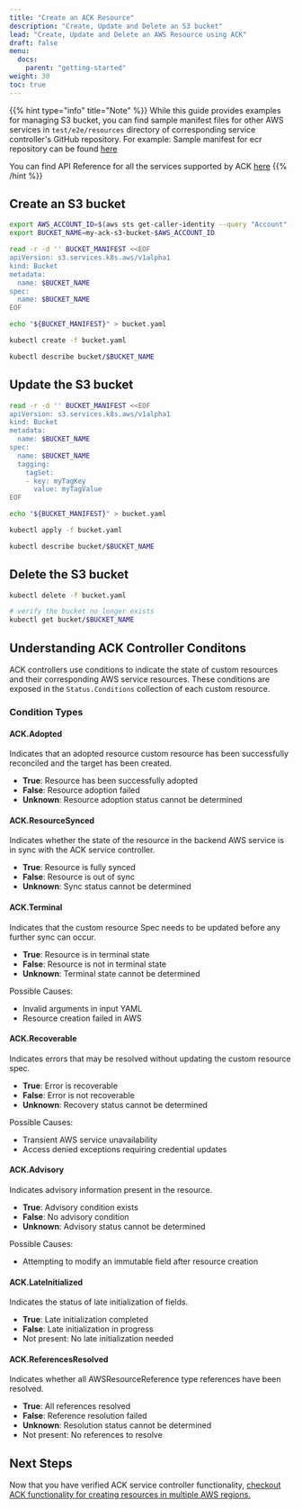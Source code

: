 ```yaml
---
title: "Create an ACK Resource"
description: "Create, Update and Delete an S3 bucket"
lead: "Create, Update and Delete an AWS Resource using ACK"
draft: false
menu:
  docs:
    parent: "getting-started"
weight: 30
toc: true
---
```


{{% hint type="info" title="Note" %}}
While this guide provides examples for managing S3 bucket, you can find sample
manifest files for other AWS services in `test/e2e/resources` directory of
corresponding service controller's GitHub repository. For example: Sample manifest
for ecr repository can be found [here](https://github.com/aws-controllers-k8s/ecr-controller/tree/main/test/e2e/resources)

You can find API Reference for all the services supported by ACK [here](../../../reference)
{{% /hint %}}

## Create an S3 bucket

```bash
export AWS_ACCOUNT_ID=$(aws sts get-caller-identity --query "Account" --output text)
export BUCKET_NAME=my-ack-s3-bucket-$AWS_ACCOUNT_ID

read -r -d '' BUCKET_MANIFEST <<EOF
apiVersion: s3.services.k8s.aws/v1alpha1
kind: Bucket
metadata:
  name: $BUCKET_NAME
spec:
  name: $BUCKET_NAME
EOF

echo "${BUCKET_MANIFEST}" > bucket.yaml

kubectl create -f bucket.yaml

kubectl describe bucket/$BUCKET_NAME
```

## Update the S3 bucket

```bash
read -r -d '' BUCKET_MANIFEST <<EOF
apiVersion: s3.services.k8s.aws/v1alpha1
kind: Bucket
metadata:
  name: $BUCKET_NAME
spec:
  name: $BUCKET_NAME
  tagging:
    tagSet:
    - key: myTagKey
      value: myTagValue
EOF

echo "${BUCKET_MANIFEST}" > bucket.yaml

kubectl apply -f bucket.yaml

kubectl describe bucket/$BUCKET_NAME
```

## Delete the S3 bucket

```bash
kubectl delete -f bucket.yaml

# verify the bucket no longer exists
kubectl get bucket/$BUCKET_NAME
```


## Understanding ACK Controller Conditons


ACK controllers use conditions to indicate the state of custom resources and their corresponding AWS service resources. These conditions are exposed in the `Status.Conditions` collection of each custom resource.

### Condition Types

#### ACK.Adopted

Indicates that an adopted resource custom resource has been successfully reconciled and the target has been created.

* **True**: Resource has been successfully adopted
* **False**: Resource adoption failed
* **Unknown**: Resource adoption status cannot be determined

#### ACK.ResourceSynced

Indicates whether the state of the resource in the backend AWS service is in sync with the ACK service controller.

* **True**: Resource is fully synced
* **False**: Resource is out of sync
* **Unknown**: Sync status cannot be determined

#### ACK.Terminal

Indicates that the custom resource Spec needs to be updated before any further sync can occur.

* **True**: Resource is in terminal state
* **False**: Resource is not in terminal state
* **Unknown**: Terminal state cannot be determined

Possible Causes:
* Invalid arguments in input YAML
* Resource creation failed in AWS

#### ACK.Recoverable

Indicates errors that may be resolved without updating the custom resource spec.

* **True**: Error is recoverable
* **False**: Error is not recoverable
* **Unknown**: Recovery status cannot be determined

Possible Causes:
* Transient AWS service unavailability
* Access denied exceptions requiring credential updates

#### ACK.Advisory

Indicates advisory information present in the resource.

* **True**: Advisory condition exists
* **False**: No advisory condition
* **Unknown**: Advisory status cannot be determined

Possible Causes:
* Attempting to modify an immutable field after resource creation

#### ACK.LateInitialized

Indicates the status of late initialization of fields.

* **True**: Late initialization completed
* **False**: Late initialization in progress
* Not present: No late initialization needed

#### ACK.ReferencesResolved

Indicates whether all AWSResourceReference type references have been resolved.

* **True**: All references resolved
* **False**: Reference resolution failed
* **Unknown**: Resolution status cannot be determined
* Not present: No references to resolve

## Next Steps

Now that you have verified ACK service controller functionality, [checkout ACK
functionality for creating resources in multiple AWS regions.](../multi-region-resource-management)